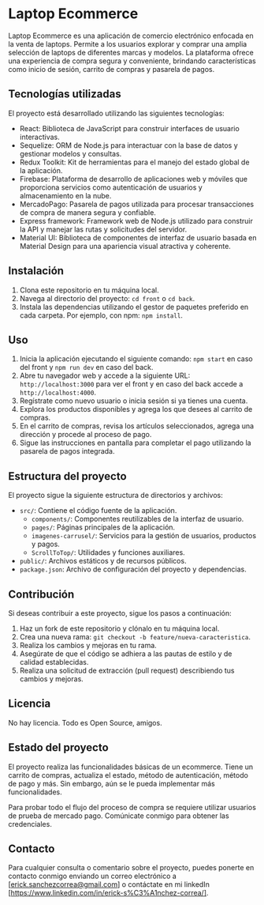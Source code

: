# Laptop Ecommerce

Laptop Ecommerce es una aplicación de comercio electrónico enfocada en la venta de laptops. Permite a los usuarios explorar y comprar una amplia selección de laptops de diferentes marcas y modelos. La plataforma ofrece una experiencia de compra segura y conveniente, brindando características como inicio de sesión, carrito de compras y pasarela de pagos.

## Tecnologías utilizadas

El proyecto está desarrollado utilizando las siguientes tecnologías:

- React: Biblioteca de JavaScript para construir interfaces de usuario interactivas.
- Sequelize: ORM de Node.js para interactuar con la base de datos y gestionar modelos y consultas.
- Redux Toolkit: Kit de herramientas para el manejo del estado global de la aplicación.
- Firebase: Plataforma de desarrollo de aplicaciones web y móviles que proporciona servicios como autenticación de usuarios y almacenamiento en la nube.
- MercadoPago: Pasarela de pagos utilizada para procesar transacciones de compra de manera segura y confiable.
- Express framework: Framework web de Node.js utilizado para construir la API y manejar las rutas y solicitudes del servidor.
- Material UI: Biblioteca de componentes de interfaz de usuario basada en Material Design para una apariencia visual atractiva y coherente.

## Instalación

1. Clona este repositorio en tu máquina local.
2. Navega al directorio del proyecto: `cd front` o `cd back`.
3. Instala las dependencias utilizando el gestor de paquetes preferido en cada carpeta. Por ejemplo, con npm: `npm install`.

## Uso

1. Inicia la aplicación ejecutando el siguiente comando: `npm start` en caso del front y `npm run dev` en caso del back.
2. Abre tu navegador web y accede a la siguiente URL: `http://localhost:3000` para ver el front y en caso del back accede a `http://localhost:4000`.
3. Regístrate como nuevo usuario o inicia sesión si ya tienes una cuenta.
4. Explora los productos disponibles y agrega los que desees al carrito de compras.
5. En el carrito de compras, revisa los artículos seleccionados, agrega una dirección y procede al proceso de pago.
6. Sigue las instrucciones en pantalla para completar el pago utilizando la pasarela de pagos integrada.

## Estructura del proyecto

El proyecto sigue la siguiente estructura de directorios y archivos:

- `src/`: Contiene el código fuente de la aplicación.
  - `components/`: Componentes reutilizables de la interfaz de usuario.
  - `pages/`: Páginas principales de la aplicación.
  - `imagenes-carrusel/`: Servicios para la gestión de usuarios, productos y pagos.
  - `ScrollToTop/`: Utilidades y funciones auxiliares.
- `public/`: Archivos estáticos y de recursos públicos.
- `package.json`: Archivo de configuración del proyecto y dependencias.

## Contribución

Si deseas contribuir a este proyecto, sigue los pasos a continuación:

1. Haz un fork de este repositorio y clónalo en tu máquina local.
2. Crea una nueva rama: `git checkout -b feature/nueva-caracteristica`.
3. Realiza los cambios y mejoras en tu rama.
4. Asegúrate de que el código se adhiera a las pautas de estilo y de calidad establecidas.
5. Realiza una solicitud de extracción (pull request) describiendo tus cambios y mejoras.


## Licencia

No hay licencia. Todo es Open Source, amigos.

## Estado del proyecto

El proyecto realiza las funcionalidades básicas de un ecommerce. Tiene un carrito de compras, actualiza el estado, método de autenticación, método de pago y más. Sin embargo, aún se le pueda implementar más funcionalidades.

Para probar todo el flujo del proceso de compra se requiere utilizar usuarios de prueba de mercado pago. Comúnicate conmigo para obtener las credenciales.

## Contacto

Para cualquier consulta o comentario sobre el proyecto, puedes ponerte en contacto conmigo enviando un correo electrónico a [erick.sanchezcorrea@gmail.com] o contáctate en mi linkedIn [https://www.linkedin.com/in/erick-s%C3%A1nchez-correa/].
